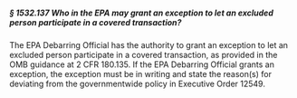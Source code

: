 ##### § 1532.137 Who in the EPA may grant an exception to let an excluded person participate in a covered transaction? #####

The EPA Debarring Official has the authority to grant an exception to let an excluded person participate in a covered transaction, as provided in the OMB guidance at 2 CFR 180.135. If the EPA Debarring Official grants an exception, the exception must be in writing and state the reason(s) for deviating from the governmentwide policy in Executive Order 12549.